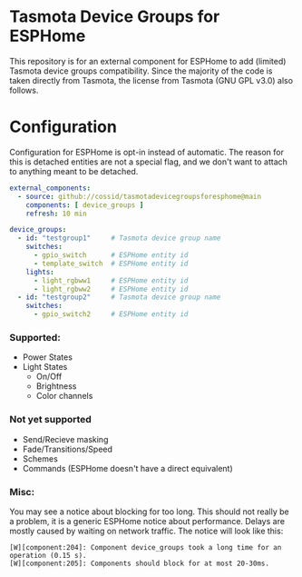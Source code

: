 # Tasmota Device Groups for ESPHome
This repository is for an external component for ESPHome to add (limited) Tasmota device groups compatibility.  Since the majority of the code is taken directly from Tasmota, the license from Tasmota (GNU GPL v3.0) also follows.

# Configuration
Configuration for ESPHome is opt-in instead of automatic.  The reason for this is detached entities are not a special flag, and we don't want to attach to anything meant to be detached.

```yaml
external_components:
  - source: github://cossid/tasmotadevicegroupsforesphome@main
    components: [ device_groups ]
    refresh: 10 min

device_groups:
  - id: "testgroup1"     # Tasmota device group name
    switches:
      - gpio_switch      # ESPHome entity id
      - template_switch  # ESPHome entity id
    lights:
      - light_rgbww1     # ESPHome entity id
      - light_rgbww2     # ESPHome entity id
  - id: "testgroup2"     # Tasmota device group name
    switches:
      - gpio_switch2     # ESPHome entity id
```

### Supported:
* Power States
* Light States
  * On/Off
  * Brightness
  * Color channels

### Not yet supported
* Send/Recieve masking
* Fade/Transitions/Speed
* Schemes
* Commands (ESPHome doesn't have a direct equivalent)

### Misc:
You may see a notice about blocking for too long.  This should not really be a problem, it is a generic ESPHome notice about performance.  Delays are mostly caused by waiting on network traffic.  The notice will look like this:
```
[W][component:204]: Component device_groups took a long time for an operation (0.15 s).
[W][component:205]: Components should block for at most 20-30ms.
```

